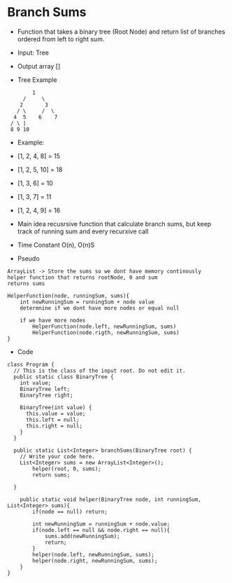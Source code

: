 # Branch Sums
* Function that takes a binary tree (Root Node) and return list of branches ordered from left to right sum.

* Input: Tree
* Output array []

* Tree Example
```
        1
     /     \
    2       3
   / \     /  \
  4  5    6    7
 / \ |
 8 9 10
```
* Example:
* [1, 2, 4, 8] = 15
* [1, 2, 5, 10] = 18
* [1, 3, 6] = 10
* [1, 3, 7] = 11
* [1, 2, 4, 9] = 16

* Main idea recusrsive function that calculate branch sums, but keep track of running sum and every recurxive call
* Time Constant O(n), O(n)S

* Pseudo
```
ArrayList -> Store the sums so we dont have memory continously
helper function that returns rootNode, 0 and sum
returns sums

HelperFunction(node, runningSum, sums){
    int newRunningSum = runningSum + node value
    determnine if we dont have more nodes or equal null

    if we have more nodes
        HelperFunction(node.left, newRunningSum, sums)
        HelperFunction(node.rigth, newRunningSum, sums)
}
```
* Code 
```
class Program {
  // This is the class of the input root. Do not edit it.
  public static class BinaryTree {
    int value;
    BinaryTree left;
    BinaryTree right;

    BinaryTree(int value) {
      this.value = value;
      this.left = null;
      this.right = null;
    }
  }

  public static List<Integer> branchSums(BinaryTree root) {
    // Write your code here.
    List<Integer> sums = new ArrayList<Integer>();
		helper(root, 0, sums);
		return sums;
		
  }
	
	public static void helper(BinaryTree node, int runningSum, List<Integer> sums){
		if(node == null) return;
		
		int newRunningSum = runningSum + node.value;
		if(node.left == null && node.right == null){
			sums.add(newRunningSum);
			return;
		}
		helper(node.left, newRunningSum, sums);
		helper(node.right, newRunningSum, sums);
	}
}
```